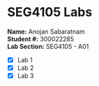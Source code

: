 # SEG4105 Labs

**Name:** Anojan Sabaratnam </br>
**Student #:** 300022285 </br>
**Lab Section:** SEG4105 - A01

- [x] Lab 1
- [x] Lab 2
- [x] Lab 3
